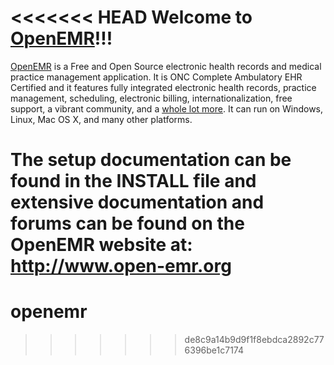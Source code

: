 <<<<<<< HEAD
Welcome to [OpenEMR](http://www.open-emr.org/)!!!
=====================

[OpenEMR](http://www.open-emr.org/) is a Free and Open Source electronic health records and
medical practice management application. It is ONC Complete
Ambulatory EHR Certified and it features fully integrated electronic
health records, practice management, scheduling, electronic billing,
internationalization, free support, a vibrant community, and a
[whole lot more](http://www.open-emr.org/wiki/index.php/OpenEMR_Features). It can run on Windows, Linux, Mac OS X, and many
other platforms.

The setup documentation can be found in the INSTALL file and extensive
documentation and forums can be found on the OpenEMR website at:
<http://www.open-emr.org>
=======
# openemr
>>>>>>> de8c9a14b9d9f1f8ebdca2892c776396be1c7174

